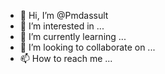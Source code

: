 - 👋 Hi, I’m @Pmdassult
- 👀 I’m interested in ...
- 🌱 I’m currently learning ...
- 💞️ I’m looking to collaborate on ...
- 📫 How to reach me ...

<!---
Pmdassult/Pmdassult is a ✨ special ✨ repository because its `README.md` (this file) appears on your GitHub profile.
You can click the Preview link to take a look at your changes.
--->
